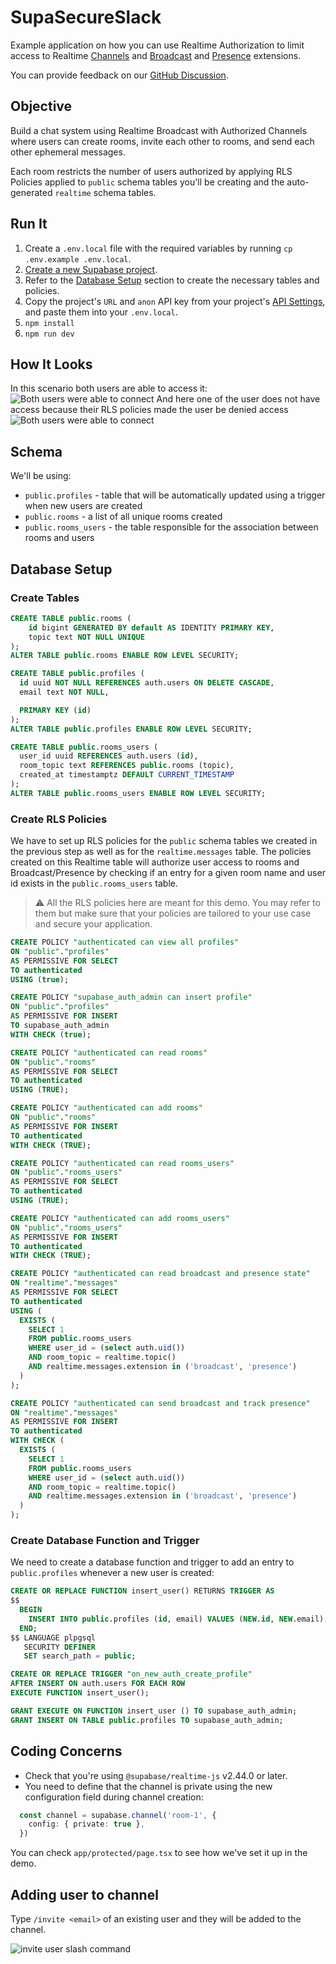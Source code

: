 # SupaSecureSlack

Example application on how you can use Realtime Authorization to limit access to Realtime [Channels](https://supabase.com/docs/guides/realtime/concepts#channels) and [Broadcast](https://supabase.com/docs/guides/realtime/broadcast) and [Presence](https://supabase.com/docs/guides/realtime/presence) extensions.

You can provide feedback on our [GitHub Discussion](https://github.com/orgs/supabase/discussions/22484).

## Objective

Build a chat system using Realtime Broadcast with Authorized Channels where users can create rooms, invite each other to rooms, and send each other ephemeral messages.

Each room restricts the number of users authorized by applying RLS Policies applied to `public` schema tables you'll be creating and the auto-generated `realtime` schema tables.

## Run It

1. Create a `.env.local` file with the required variables by running `cp .env.example .env.local`.
2. [Create a new Supabase project](https://supabase.com/dashboard/new/_).
3. Refer to the [Database Setup](#database-setup) section to create the necessary tables and policies.
4. Copy the project's `URL` and `anon` API key from your project's [API Settings](https://supabase.com/dashboard/project/_/settings/api), and paste them into your `.env.local`.
5. `npm install`
6. `npm run dev`

## How It Looks

In this scenario both users are able to access it:
![Both users were able to connect](./chat_success.png)
And here one of the user does not have access because their RLS policies made the user be denied access
![Both users were able to connect](./chat_unauthorized.png)

## Schema

We'll be using:

- `public.profiles` - table that will be automatically updated using a trigger when new users are created
- `public.rooms` - a list of all unique rooms created
- `public.rooms_users` - the table responsible for the association between rooms and users

## Database Setup

### Create Tables

```sql
CREATE TABLE public.rooms (
    id bigint GENERATED BY default AS IDENTITY PRIMARY KEY,
    topic text NOT NULL UNIQUE
);
ALTER TABLE public.rooms ENABLE ROW LEVEL SECURITY;

CREATE TABLE public.profiles (
  id uuid NOT NULL REFERENCES auth.users ON DELETE CASCADE,
  email text NOT NULL,

  PRIMARY KEY (id)
);
ALTER TABLE public.profiles ENABLE ROW LEVEL SECURITY;

CREATE TABLE public.rooms_users (
  user_id uuid REFERENCES auth.users (id),
  room_topic text REFERENCES public.rooms (topic),
  created_at timestamptz DEFAULT CURRENT_TIMESTAMP
);
ALTER TABLE public.rooms_users ENABLE ROW LEVEL SECURITY;
```

### Create RLS Policies

We have to set up RLS policies for the `public` schema tables we created in the previous step as well as for the `realtime.messages` table. The policies created on this Realtime table will authorize user access to rooms and Broadcast/Presence by checking if an entry for a given room name and user id exists in the `public.rooms_users` table.

> ⚠️ All the RLS policies here are meant for this demo. You may refer to them but make sure that your policies are tailored to your use case and secure your application.

```sql
CREATE POLICY "authenticated can view all profiles"
ON "public"."profiles"
AS PERMISSIVE FOR SELECT
TO authenticated
USING (true);

CREATE POLICY "supabase_auth_admin can insert profile"
ON "public"."profiles"
AS PERMISSIVE FOR INSERT
TO supabase_auth_admin
WITH CHECK (true);

CREATE POLICY "authenticated can read rooms"
ON "public"."rooms"
AS PERMISSIVE FOR SELECT
TO authenticated
USING (TRUE);

CREATE POLICY "authenticated can add rooms"
ON "public"."rooms"
AS PERMISSIVE FOR INSERT
TO authenticated
WITH CHECK (TRUE);

CREATE POLICY "authenticated can read rooms_users"
ON "public"."rooms_users"
AS PERMISSIVE FOR SELECT
TO authenticated
USING (TRUE);

CREATE POLICY "authenticated can add rooms_users"
ON "public"."rooms_users"
AS PERMISSIVE FOR INSERT
TO authenticated
WITH CHECK (TRUE);

CREATE POLICY "authenticated can read broadcast and presence state"
ON "realtime"."messages"
AS PERMISSIVE FOR SELECT
TO authenticated
USING (
  EXISTS (
    SELECT 1
    FROM public.rooms_users
    WHERE user_id = (select auth.uid())
    AND room_topic = realtime.topic()
    AND realtime.messages.extension in ('broadcast', 'presence')
  )
);

CREATE POLICY "authenticated can send broadcast and track presence"
ON "realtime"."messages"
AS PERMISSIVE FOR INSERT
TO authenticated
WITH CHECK (
  EXISTS (
    SELECT 1
    FROM public.rooms_users
    WHERE user_id = (select auth.uid())
    AND room_topic = realtime.topic()
    AND realtime.messages.extension in ('broadcast', 'presence')
  )
);
```

### Create Database Function and Trigger

We need to create a database function and trigger to add an entry to `public.profiles` whenever a new user is created:

```sql
CREATE OR REPLACE FUNCTION insert_user() RETURNS TRIGGER AS
$$
  BEGIN
    INSERT INTO public.profiles (id, email) VALUES (NEW.id, NEW.email); RETURN NEW;
  END;
$$ LANGUAGE plpgsql
   SECURITY DEFINER
   SET search_path = public;

CREATE OR REPLACE TRIGGER "on_new_auth_create_profile"
AFTER INSERT ON auth.users FOR EACH ROW
EXECUTE FUNCTION insert_user();

GRANT EXECUTE ON FUNCTION insert_user () TO supabase_auth_admin;
GRANT INSERT ON TABLE public.profiles TO supabase_auth_admin;
```

## Coding Concerns

* Check that you're using `@supabase/realtime-js` v2.44.0 or later. 
* You need to define that the channel is private using the new configuration field during channel creation:

```typescript
  const channel = supabase.channel('room-1', {
    config: { private: true },
  })
```

You can check `app/protected/page.tsx` to see how we've set it up in the demo.

## Adding user to channel

Type `/invite <email>` of an existing user and they will be added to the channel.

![invite user slash command](invite.png)
